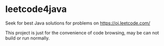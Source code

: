leetcode4java
=============

Seek for best Java solutions for problems on https://oj.leetcode.com/

This project is just for the convenience of code browsing, may be can not build or run normally.